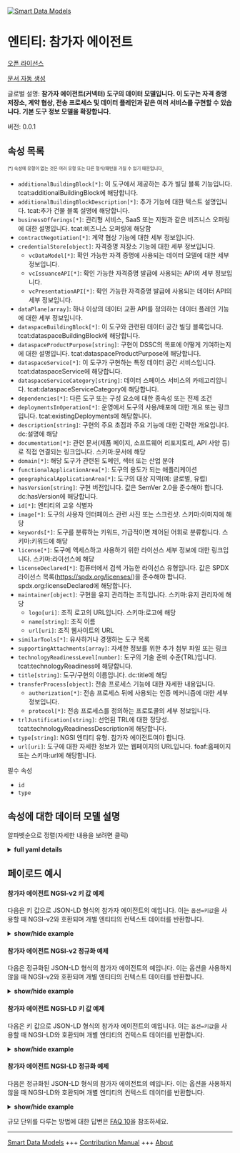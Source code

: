<!-- 10-Header -->  
[![Smart Data Models](https://smartdatamodels.org/wp-content/uploads/2022/01/SmartDataModels_logo.png "Logo")](https://smartdatamodels.org)  
엔티티: 참가자 에이전트  
=============<!-- /10-Header -->  
<!-- 15-License -->  
[오픈 라이선스](https://github.com/smart-data-models//dataModel.DataSpace/blob/master/ParticipantAgent/LICENSE.md)  
[문서 자동 생성](https://docs.google.com/presentation/d/e/2PACX-1vTs-Ng5dIAwkg91oTTUdt8ua7woBXhPnwavZ0FxgR8BsAI_Ek3C5q97Nd94HS8KhP-r_quD4H0fgyt3/pub?start=false&loop=false&delayms=3000#slide=id.gb715ace035_0_60)  
<!-- /15-License -->  
<!-- 20-Description -->  
글로벌 설명: **참가자 에이전트(커넥터) 도구의 데이터 모델입니다. 이 도구는 자격 증명 저장소, 계약 협상, 전송 프로세스 및 데이터 플레인과 같은 여러 서비스를 구현할 수 있습니다. 기본 도구 정보 모델을 확장합니다.**  
버전: 0.0.1  
<!-- /20-Description -->  
<!-- 30-PropertiesList -->  

## 속성 목록  

<sup><sub>[*] 속성에 유형이 없는 것은 여러 유형 또는 다른 형식/패턴을 가질 수 있기 때문입니다</sub></sup>.  
- `additionalBuildingBlock[*]`: 이 도구에서 제공하는 추가 빌딩 블록 기능입니다. tcat:additionalBuildingBlock에 해당합니다.  - `additionalBuildingBlockDescription[*]`: 추가 기능에 대한 텍스트 설명입니다. tcat:추가 건물 블록 설명에 해당합니다.  - `businessOfferings[*]`: 관리형 서비스, SaaS 또는 지원과 같은 비즈니스 오퍼링에 대한 설명입니다. tcat:비즈니스 오퍼링에 해당함  - `contractNegotiation[*]`: 계약 협상 기능에 대한 세부 정보입니다.  - `credentialStore[object]`: 자격증명 저장소 기능에 대한 세부 정보입니다.  	- `vcDataModel[*]`: 확인 가능한 자격 증명에 사용되는 데이터 모델에 대한 세부 정보입니다.    
	- `vcIssuanceAPI[*]`: 확인 가능한 자격증명 발급에 사용되는 API의 세부 정보입니다.    
	- `vcPresentationAPI[*]`: 확인 가능한 자격증명 발급에 사용되는 데이터 API의 세부 정보입니다.    
- `dataPlane[array]`: 하나 이상의 데이터 교환 API를 정의하는 데이터 플레인 기능에 대한 세부 정보입니다.  - `dataspaceBuildingBlock[*]`: 이 도구와 관련된 데이터 공간 빌딩 블록입니다. tcat:dataspaceBuildingBlock에 해당합니다.  - `dataspaceProductPurpose[string]`: 구현이 DSSC의 목표에 어떻게 기여하는지에 대한 설명입니다. tcat:dataspaceProductPurpose에 해당합니다.  - `dataspaceService[*]`: 이 도구가 구현하는 특정 데이터 공간 서비스입니다. tcat:dataspaceService에 해당합니다.  - `dataspaceServiceCategory[string]`: 데이터 스페이스 서비스의 카테고리입니다. tcat:dataspaceServiceCategory에 해당합니다.  - `dependencies[*]`: 다른 도구 또는 구성 요소에 대한 종속성 또는 전제 조건  - `deploymentsInOperation[*]`: 운영에서 도구의 사용/배포에 대한 개요 또는 링크입니다. tcat:existingDeployments에 해당합니다.  - `description[string]`: 구현의 주요 초점과 주요 기능에 대한 간략한 개요입니다. dc:설명에 해당  - `documentation[*]`: 관련 문서(제품 페이지, 소프트웨어 리포지토리, API 사양 등)로 직접 연결되는 링크입니다. 스키마:문서에 해당  - `domain[*]`: 해당 도구가 관련된 도메인, 섹터 또는 산업 분야  - `functionalApplicationArea[*]`: 도구의 용도가 되는 애플리케이션  - `geographicalApplicationArea[*]`: 도구의 대상 지역(예: 글로벌, 유럽)  - `hasVersion[string]`: 구현 버전입니다. 값은 SemVer 2.0을 준수해야 합니다. dc:hasVersion에 해당합니다.  - `id[*]`: 엔티티의 고유 식별자  - `image[*]`: 도구의 사용자 인터페이스 관련 사진 또는 스크린샷. 스키마:이미지에 해당  - `keywords[*]`: 도구를 분류하는 키워드, 가급적이면 제어된 어휘로 분류합니다. 스키마:키워드에 해당  - `license[*]`: 도구에 액세스하고 사용하기 위한 라이선스 세부 정보에 대한 링크입니다. 스키마:라이선스에 해당  - `licenseDeclared[*]`: 컴퓨터에서 검색 가능한 라이선스 유형입니다. 값은 SPDX 라이선스 목록(https://spdx.org/licenses/)을 준수해야 합니다. spdx.org:licenseDeclared에 해당합니다.  - `maintainer[object]`: 구현을 유지 관리하는 조직입니다. 스키마:유지 관리자에 해당  	- `logo[uri]`: 조직 로고의 URL입니다. 스키마:로고에 해당    
	- `name[string]`: 조직 이름    
	- `url[uri]`: 조직 웹사이트의 URL    
- `similarTools[*]`: 유사하거나 경쟁하는 도구 목록  - `supportingAttachments[array]`: 자세한 정보를 위한 추가 첨부 파일 또는 링크  - `technologyReadinessLevel[number]`: 도구의 기술 준비 수준(TRL)입니다. tcat:technologyReadiness에 해당합니다.  - `title[string]`: 도구/구현의 이름입니다. dc:title에 해당  - `transferProcess[object]`: 전송 프로세스 기능에 대한 자세한 내용입니다.  	- `authorization[*]`: 전송 프로세스 뒤에 사용되는 인증 메커니즘에 대한 세부 정보입니다.    
	- `protocol[*]`: 전송 프로세스를 정의하는 프로토콜의 세부 정보입니다.    
- `trlJustification[string]`: 선언된 TRL에 대한 정당성. tcat:technologyReadinessDescription에 해당합니다.  - `type[string]`: NGSI 엔티티 유형. 참가자 에이전트여야 합니다.  - `url[uri]`: 도구에 대한 자세한 정보가 있는 웹페이지의 URL입니다. foaf:홈페이지 또는 스키마:url에 해당합니다.  <!-- /30-PropertiesList -->  
<!-- 35-RequiredProperties -->  
필수 속성  
- `id`  - `type`  <!-- /35-RequiredProperties -->  
<!-- 40-NotesYaml -->  
<!-- /40-NotesYaml -->  
<!-- 50-DataModelHeader -->  
## 속성에 대한 데이터 모델 설명  
알파벳순으로 정렬(자세한 내용을 보려면 클릭)  
<!-- /50-DataModelHeader -->  
<!-- 60-ModelYaml -->  
<details><summary><strong>full yaml details</strong></summary>    
```yaml  
ParticipantAgent:    
  description: A data model for a Participant Agent (Connector) tool. This tool can implement multiple services like Credential Store, Contract Negotiation, Transfer Process, and Data Plane. It extends the base ToolInformation model.    
  properties:    
    additionalBuildingBlock:    
      anyOf:    
        - items:    
            type: string    
          type: array    
        - type: string    
      description: Additional building blocks functions offered by this tool. Corresponds to tcat:additionalBuildingBlock    
      x-ngsi:    
        type: Property    
    additionalBuildingBlockDescription:    
      anyOf:    
        - items:    
            type: string    
          type: array    
        - type: string    
      description: Textual description of additional functionalities. Corresponds to tcat:additionalBuildingBlockDescription    
      x-ngsi:    
        type: Property    
    businessOfferings:    
      anyOf:    
        - items:    
            type: string    
          type: array    
        - type: string    
      description: Description of business offerings like managed services, SaaS, or support. Corresponds to tcat:businessOfferings    
      x-ngsi:    
        type: Property    
    contractNegotiation:    
      anyOf:    
        - items:    
            properties:    
              conformsTo:    
                description: Version(s) of the specification it conforms to. Corresponds to dcterms:conformsTo    
                items:    
                  type: string    
                type: array    
                x-ngsi:    
                  type: Property    
              homepage:    
                description: Homepage of the specification. Corresponds to foaf:homepage    
                format: uri    
                type: string    
                x-ngsi:    
                  type: Property    
              name:    
                description: Name of the specification or standard. Corresponds to dc:title    
                type: string    
                x-ngsi:    
                  type: Property    
              standardizedBy:    
                description: The standardization body. Corresponds to tcat:standardizedBy    
                type: string    
                x-ngsi:    
                  type: Property    
            type: object    
          type: array    
        - properties:    
            conformsTo:    
              description: Version(s) of the specification it conforms to. Corresponds to dcterms:conformsTo    
              items:    
                type: string    
              type: array    
              x-ngsi:    
                type: Property    
            homepage:    
              description: Homepage of the specification. Corresponds to foaf:homepage    
              format: uri    
              type: string    
              x-ngsi:    
                type: Property    
            name:    
              description: Name of the specification or standard. Corresponds to dc:title    
              type: string    
              x-ngsi:    
                type: Property    
            standardizedBy:    
              description: The standardization body. Corresponds to tcat:standardizedBy    
              type: string    
              x-ngsi:    
                type: Property    
          type: object    
      description: Details of the contract negotiation capabilities.    
      minItems: 1    
      x-ngsi:    
        type: Property    
    credentialStore:    
      description: Details of the credential store capabilities.    
      properties:    
        vcDataModel:    
          anyOf:    
            - items:    
                properties:    
                  conformsTo:    
                    description: Version(s) of the specification it conforms to. Corresponds to dcterms:conformsTo    
                    items:    
                      type: string    
                    type: array    
                    x-ngsi:    
                      type: Property    
                  homepage:    
                    description: Homepage of the specification. Corresponds to foaf:homepage    
                    format: uri    
                    type: string    
                    x-ngsi:    
                      type: Property    
                  name:    
                    description: Name of the specification or standard. Corresponds to dc:title    
                    type: string    
                    x-ngsi:    
                      type: Property    
                  standardizedBy:    
                    description: The standardization body. Corresponds to tcat:standardizedBy    
                    type: string    
                    x-ngsi:    
                      type: Property    
                type: object    
              type: array    
            - conformsTo:    
                description: Version(s) of the specification it conforms to. Corresponds to dcterms:conformsTo    
                items:    
                  type: string    
                type: array    
                x-ngsi:    
                  type: Property    
              homepage:    
                description: Homepage of the specification. Corresponds to foaf:homepage    
                format: uri    
                type: string    
                x-ngsi:    
                  type: Property    
              name:    
                description: Name of the specification or standard. Corresponds to dc:title    
                type: string    
                x-ngsi:    
                  type: Property    
              standardizedBy:    
                description: The standardization body. Corresponds to tcat:standardizedBy    
                type: string    
                x-ngsi:    
                  type: Property    
          description: Details of data model(s) used for Verifiable Credentials.    
          minItems: 1    
          x-ngsi:    
            type: Property    
        vcIssuanceAPI:    
          anyOf:    
            - items:    
                properties:    
                  conformsTo:    
                    description: Version(s) of the specification it conforms to. Corresponds to dcterms:conformsTo    
                    items:    
                      type: string    
                    type: array    
                    x-ngsi:    
                      type: Property    
                  homepage:    
                    description: Homepage of the specification. Corresponds to foaf:homepage    
                    format: uri    
                    type: string    
                    x-ngsi:    
                      type: Property    
                  name:    
                    description: Name of the specification or standard. Corresponds to dc:title    
                    type: string    
                    x-ngsi:    
                      type: Property    
                  standardizedBy:    
                    description: The standardization body. Corresponds to tcat:standardizedBy    
                    type: string    
                    x-ngsi:    
                      type: Property    
                type: object    
              type: array    
            - conformsTo:    
                description: Version(s) of the specification it conforms to. Corresponds to dcterms:conformsTo    
                items:    
                  type: string    
                type: array    
                x-ngsi:    
                  type: Property    
              homepage:    
                description: Homepage of the specification. Corresponds to foaf:homepage    
                format: uri    
                type: string    
                x-ngsi:    
                  type: Property    
              name:    
                description: Name of the specification or standard. Corresponds to dc:title    
                type: string    
                x-ngsi:    
                  type: Property    
              standardizedBy:    
                description: The standardization body. Corresponds to tcat:standardizedBy    
                type: string    
                x-ngsi:    
                  type: Property    
          description: Details of the API(s) used for issuing Verifiable Credentials.    
          minItems: 1    
          x-ngsi:    
            type: Property    
        vcPresentationAPI:    
          anyOf:    
            - items:    
                properties:    
                  conformsTo:    
                    description: Version(s) of the specification it conforms to. Corresponds to dcterms:conformsTo    
                    items:    
                      type: string    
                    type: array    
                    x-ngsi:    
                      type: Property    
                  homepage:    
                    description: Homepage of the specification. Corresponds to foaf:homepage    
                    format: uri    
                    type: string    
                    x-ngsi:    
                      type: Property    
                  name:    
                    description: Name of the specification or standard. Corresponds to dc:title    
                    type: string    
                    x-ngsi:    
                      type: Property    
                  standardizedBy:    
                    description: The standardization body. Corresponds to tcat:standardizedBy    
                    type: string    
                    x-ngsi:    
                      type: Property    
                type: object    
              type: array    
            - conformsTo:    
                description: Version(s) of the specification it conforms to. Corresponds to dcterms:conformsTo    
                items:    
                  type: string    
                type: array    
                x-ngsi:    
                  type: Property    
              homepage:    
                description: Homepage of the specification. Corresponds to foaf:homepage    
                format: uri    
                type: string    
                x-ngsi:    
                  type: Property    
              name:    
                description: Name of the specification or standard. Corresponds to dc:title    
                type: string    
                x-ngsi:    
                  type: Property    
              standardizedBy:    
                description: The standardization body. Corresponds to tcat:standardizedBy    
                type: string    
                x-ngsi:    
                  type: Property    
          description: Details of data API(s) used for issuing Verifiable Credentials.    
          minItems: 1    
          x-ngsi:    
            type: Property    
      type: object    
      x-ngsi:    
        type: Property    
    dataPlane:    
      description: Details of the data plane capabilities, defining one or more data exchange APIs.    
      items:    
        properties:    
          accepts:    
            anyOf:    
              - items:    
                  type: string    
                type: array    
              - type: string    
            description: List of MIME types the data plane can accept for import. Corresponds to HTTP Accept header.    
            type: array    
            x-ngsi:    
              type: Property    
          apiSpecification:    
            anyOf:    
              - items:    
                  properties:    
                    conformsTo:    
                      description: Version(s) of the specification it conforms to. Corresponds to dcterms:conformsTo    
                      items:    
                        type: string    
                      type: array    
                      x-ngsi:    
                        type: Property    
                    homepage:    
                      description: Homepage of the specification. Corresponds to foaf:homepage    
                      format: uri    
                      type: string    
                      x-ngsi:    
                        type: Property    
                    name:    
                      description: Name of the specification or standard. Corresponds to dc:title    
                      type: string    
                      x-ngsi:    
                        type: Property    
                    standardizedBy:    
                      description: The standardization body. Corresponds to tcat:standardizedBy    
                      type: string    
                      x-ngsi:    
                        type: Property    
                  type: object    
                type: array    
              - properties:    
                  conformsTo:    
                    description: Version(s) of the specification it conforms to. Corresponds to dcterms:conformsTo    
                    items:    
                      type: string    
                    type: array    
                    x-ngsi:    
                      type: Property    
                  homepage:    
                    description: Homepage of the specification. Corresponds to foaf:homepage    
                    format: uri    
                    type: string    
                    x-ngsi:    
                      type: Property    
                  name:    
                    description: Name of the specification or standard. Corresponds to dc:title    
                    type: string    
                    x-ngsi:    
                      type: Property    
                  standardizedBy:    
                    description: The standardization body. Corresponds to tcat:standardizedBy    
                    type: string    
                    x-ngsi:    
                      type: Property    
                type: object    
            description: Details of API specification mechanisms used on the data plane.    
            minItems: 1    
            x-ngsi:    
              type: Property    
          contentType:    
            anyOf:    
              - items:    
                  type: string    
                type: array    
              - type: string    
            description: List of MIME types the data plane can export. Corresponds to HTTP Content-Type header.    
            type: array    
            x-ngsi:    
              type: Property    
          openAPI:    
            anyOf:    
              - items:    
                  format: uri    
                  type: string    
                type: array    
              - format: uri    
                type: string    
            description: Link(s) to a machine-readable interface of the API. Corresponds to tcat:openAPI.    
            type: array    
            x-ngsi:    
              type: Property    
        type: object    
      type: array    
      x-ngsi:    
        type: Property    
    dataspaceBuildingBlock:    
      anyOf:    
        - items:    
            type: string    
          type: array    
        - type: string    
      description: The data space building block(s) this tool is related to. Corresponds to tcat:dataspaceBuildingBlock    
      minItems: 1    
      x-ngsi:    
        type: Property    
    dataspaceProductPurpose:    
      description: Description of how the implementation contributes to DSSC's objectives. Corresponds to tcat:dataspaceProductPurpose    
      type: string    
      x-ngsi:    
        type: Property    
    dataspaceService:    
      anyOf:    
        - items:    
            type: string    
          type: array    
        - type: string    
      description: The specific data space service(s) this tool implements. Corresponds to tcat:dataspaceService    
      minItems: 1    
      x-ngsi:    
        type: Property    
    dataspaceServiceCategory:    
      description: The category of the data space service. Corresponds to tcat:dataspaceServiceCategory    
      enum:    
        - Federation services    
        - Participant Agent services    
        - Value Creation services    
      type: string    
      x-ngsi:    
        type: Property    
    dependencies:    
      anyOf:    
        - items:    
            type: string    
          type: array    
        - type: string    
      description: Dependencies or prerequisites on other tools or components    
      x-ngsi:    
        type: Property    
    deploymentsInOperation:    
      anyOf:    
        - items:    
            type: string    
          type: array    
        - type: string    
      description: Overview or links to usage/deployments of the tool in operations. Corresponds to tcat:existingDeployments    
      x-ngsi:    
        type: Property    
    description:    
      description: A brief overview of the primary focus and key features of the implementation. Corresponds to dc:description    
      type: string    
      x-ngsi:    
        type: Property    
    documentation:    
      anyOf:    
        - items:    
            format: uri    
            type: string    
          type: array    
        - format: uri    
          type: string    
      description: Direct links to relevant documents (product page, software repository, API spec, etc.). Corresponds to schema:documentation    
      minItems: 1    
      x-ngsi:    
        type: Property    
    domain:    
      anyOf:    
        - items:    
            type: string    
          type: array    
        - type: string    
      description: The domain(s), sector(s), or industry/ies for which the tool is relevant    
      x-ngsi:    
        type: Property    
    functionalApplicationArea:    
      anyOf:    
        - items:    
            type: string    
          type: array    
        - type: string    
      description: The applications for which the tool is intended    
      x-ngsi:    
        type: Property    
    geographicalApplicationArea:    
      anyOf:    
        - items:    
            type: string    
          type: array    
        - type: string    
      description: The geographical region for which the tool is intended (e.g., global, Europe)    
      x-ngsi:    
        type: Property    
    hasVersion:    
      description: The versions of the implementation. Values must adhere to SemVer 2.0. Corresponds to dc:hasVersion    
      type: string    
      x-ngsi:    
        type: Property    
    id:    
      anyOf:    
        - description: Identifier format of any NGSI entity    
          maxLength: 256    
          minLength: 1    
          pattern: ^[\w\-\.\{\}\$\+\*\[\]`|~^@!,:\\]+$    
          type: string    
          x-ngsi:    
            type: Property    
        - description: Identifier format of any NGSI entity    
          format: uri    
          type: string    
          x-ngsi:    
            type: Property    
      description: Unique identifier of the entity    
      x-ngsi:    
        type: Relationship    
    image:    
      anyOf:    
        - items:    
            format: uri    
            type: string    
          type: array    
        - format: uri    
          type: string    
      description: Relevant pictures or screenshots of the tool’s user interface. Corresponds to schema:image    
      x-ngsi:    
        type: Property    
    keywords:    
      anyOf:    
        - items:    
            type: string    
          type: array    
        - type: string    
      description: Keywords that categorize the tool, preferably from a controlled vocabulary. Corresponds to schema:keywords    
      x-ngsi:    
        type: Property    
    license:    
      anyOf:    
        - items:    
            format: uri    
            type: string    
          type: array    
        - format: uri    
          type: string    
      description: Links to the license details for accessing and using the tool. Corresponds to schema:license    
      minItems: 1    
      x-ngsi:    
        type: Property    
    licenseDeclared:    
      anyOf:    
        - items:    
            type: string    
          type: array    
        - type: string    
      description: The machine-searchable license type. Value must adhere to SPDX license list (https://spdx.org/licenses/). Corresponds to spdx.org:licenseDeclared    
      minItems: 1    
      x-ngsi:    
        type: Property    
    maintainer:    
      description: The organization that maintains the implementation. Corresponds to schema:maintainer    
      properties:    
        logo:    
          description: URL of the organization's logo. Corresponds to schema:logo    
          format: uri    
          type: string    
          x-ngsi:    
            type: Property    
        name:    
          description: Name of the organization    
          type: string    
          x-ngsi:    
            type: Property    
        url:    
          description: URL of the organization's website    
          format: uri    
          type: string    
          x-ngsi:    
            type: Property    
      required:    
        - name    
      type: object    
      x-ngsi:    
        type: Property    
    similarTools:    
      anyOf:    
        - items:    
            type: string    
          type: array    
        - type: string    
      description: A list of similar or competing tools    
      x-ngsi:    
        type: Property    
    supportingAttachments:    
      description: Additional attachments or links for more information    
      items:    
        description: Additional attachments or links for more information    
        format: uri    
        type: string    
        x-ngsi:    
          type: Property    
      type: array    
      x-ngsi:    
        type: Property    
    technologyReadinessLevel:    
      description: The Technology Readiness Level (TRL) of the tool. Corresponds to tcat:technologyReadiness    
      maximum: 9    
      minimum: 1    
      type: number    
      x-ngsi:    
        type: Property    
    title:    
      description: The name of the tool/implementation. Corresponds to dc:title    
      type: string    
      x-ngsi:    
        type: Property    
    transferProcess:    
      description: Details of the transfer process capabilities.    
      properties:    
        authorization:    
          anyOf:    
            - items:    
                properties:    
                  conformsTo:    
                    description: Version(s) of the specification it conforms to. Corresponds to dcterms:conformsTo    
                    items:    
                      type: string    
                    type: array    
                    x-ngsi:    
                      type: Property    
                  homepage:    
                    description: Homepage of the specification. Corresponds to foaf:homepage    
                    format: uri    
                    type: string    
                    x-ngsi:    
                      type: Property    
                  name:    
                    description: Name of the specification or standard. Corresponds to dc:title    
                    type: string    
                    x-ngsi:    
                      type: Property    
                  standardizedBy:    
                    description: The standardization body. Corresponds to tcat:standardizedBy    
                    type: string    
                    x-ngsi:    
                      type: Property    
                type: object    
              type: array    
            - conformsTo:    
                description: Version(s) of the specification it conforms to. Corresponds to dcterms:conformsTo    
                items:    
                  type: string    
                type: array    
                x-ngsi:    
                  type: Property    
              homepage:    
                description: Homepage of the specification. Corresponds to foaf:homepage    
                format: uri    
                type: string    
                x-ngsi:    
                  type: Property    
              name:    
                description: Name of the specification or standard. Corresponds to dc:title    
                type: string    
                x-ngsi:    
                  type: Property    
              standardizedBy:    
                description: The standardization body. Corresponds to tcat:standardizedBy    
                type: string    
                x-ngsi:    
                  type: Property    
          description: Details of authorization mechanisms used behind the transfer process.    
          minItems: 1    
          x-ngsi:    
            type: Property    
        protocol:    
          anyOf:    
            - items:    
                properties:    
                  conformsTo:    
                    description: Version(s) of the specification it conforms to. Corresponds to dcterms:conformsTo    
                    items:    
                      type: string    
                    type: array    
                    x-ngsi:    
                      type: Property    
                  homepage:    
                    description: Homepage of the specification. Corresponds to foaf:homepage    
                    format: uri    
                    type: string    
                    x-ngsi:    
                      type: Property    
                  name:    
                    description: Name of the specification or standard. Corresponds to dc:title    
                    type: string    
                    x-ngsi:    
                      type: Property    
                  standardizedBy:    
                    description: The standardization body. Corresponds to tcat:standardizedBy    
                    type: string    
                    x-ngsi:    
                      type: Property    
                type: object    
              type: array    
            - conformsTo:    
                description: Version(s) of the specification it conforms to. Corresponds to dcterms:conformsTo    
                items:    
                  type: string    
                type: array    
                x-ngsi:    
                  type: Property    
              homepage:    
                description: Homepage of the specification. Corresponds to foaf:homepage    
                format: uri    
                type: string    
                x-ngsi:    
                  type: Property    
              name:    
                description: Name of the specification or standard. Corresponds to dc:title    
                type: string    
                x-ngsi:    
                  type: Property    
              standardizedBy:    
                description: The standardization body. Corresponds to tcat:standardizedBy    
                type: string    
                x-ngsi:    
                  type: Property    
          description: Details of protocol(s) defining the transfer process.    
          minItems: 1    
          x-ngsi:    
            type: Property    
      type: object    
      x-ngsi:    
        type: Property    
    trlJustification:    
      description: Justification for the declared TRL. Corresponds to tcat:technologyReadinessDescription    
      type: string    
      x-ngsi:    
        type: Property    
    type:    
      description: NGSI entity type. It has to be ParticipantAgent.    
      enum:    
        - ParticipantAgent    
      type: string    
      x-ngsi:    
        type: Property    
    url:    
      description: A URL to a webpage with more information about the tool. Corresponds to foaf:homepage or schema:url    
      format: uri    
      type: string    
      x-ngsi:    
        type: Property    
  required:    
    - id    
    - type    
  type: object    
  x-derived-from: ''    
  x-disclaimer: Redistribution and use in source and binary forms, with or without modification, are permitted  provided that the license conditions are met. Copyleft (c) 2025 Contributors to Smart Data Models Program    
  x-license-url: https://github.com/smart-data-models/dataModel.DataSpace/blob/master/ParticipantAgent/LICENSE.md    
  x-model-schema: https://smart-data-models.github.io/dataModel.DataSpace/ParticipantAgent/schema.json    
  x-model-tags: ''    
  x-version: 0.0.1    
```  
</details>    
<!-- /60-ModelYaml -->  
<!-- 70-MiddleNotes -->  
<!-- /70-MiddleNotes -->  
<!-- 80-Examples -->  
## 페이로드 예시  
#### 참가자 에이전트 NGSI-v2 키 값 예제  
다음은 키 값으로 JSON-LD 형식의 참가자 에이전트의 예입니다. 이는 `옵션=키값`을 사용할 때 NGSI-v2와 호환되며 개별 엔티티의 컨텍스트 데이터를 반환합니다.  
<details><summary><strong>show/hide example</strong></summary>    
```json  
{  
  "id": "urn:ngsi-ld:ParticipantAgentt:FIWARE-DSC-2.28.0",  
  "type": "ParticipantAgent",  
  "title": "FIWARE Data Space Connector",  
  "description": "An integrated suite of components implementing DSBA recommendations",  
  "url": "https://github.com/FIWARE/data-space-connector",  
  "hasVersion":  "2.28.0",  
  "maintainer": {  
    "name": "FIWARE Foundation"  
  },  
  "dataspaceProductPurpose": "To provide a ready-to-use component for participants to join and interact within a data space.",  
  "documentation": [  
    "https://github.com/FIWARE/data-space-connector/blob/main/README.md"  
  ],  
  "license": [  
    "https://github.com/FIWARE/data-space-connector/blob/main/LICENSE"  
  ],  
  "licenseDeclared": [  
    "MIT"  
  ],  
  "dataspaceServiceCategory": "Participant Agent services",  
  "dataspaceService": [  
    "Credential Store",  
    "Contract Negotiation",  
    "Transfer Process",  
    "Data Plane"  
  ],  
  "dataspaceBuildingBlock": [  
    "Identity Management",  
    "Contract and Usage Policies",  
    "Data Exchange"  
  ],  
  "technologyReadinessLevel": 8,  
  "credentialStore": {  
    "vcDataModel": {  
      "name": "Verifiable Credentials Data Model",  
      "standardizedBy": "W3C",  
      "conformsTo": [  
        "1.1",  
        "2.0"  
      ],  
      "homepage": "https://www.w3.org/TR/vc-data-model/"  
    },  
    "vcIssuanceAPI": {  
      "name": "OpenID for Verifiable Credential Issuance",  
      "standardizedBy": "OpenID",  
      "conformsTo": [  
        "1.0.15"  
      ],  
      "homepage": "https://openid.net/specs/openid-4-verifiable-credential-issuance-1_0.html"  
    },  
    "vcPresentationAPI": {  
      "name": "OpenID for Verifiable Presentations",  
      "standardizedBy": "OpenID",  
      "conformsTo": [  
        "1.0"  
      ],  
      "homepage": "https://openid.net/specs/openid-4-verifiable-presentations-1_0.html"  
    }  
  },  
  "contractNegotiation": {  
    "name": "Agreement Management API",  
    "standardizedBy": "TMForum",  
    "conformsTo": [  
      "5.0.0"  
    ],  
    "homepage": "https://www.tmforum.org/oda/open-apis/agreement"  
  },  
  "transferProcess": {  
    "protocol": {  
      "name": "Dataspace Protocol",  
      "standardizedBy": "DSP",  
      "conformsTo": [  
        "2024-1"  
      ],  
      "homepage": "https://docs.internationaldataspaces.org/dataspace-protocol/"  
    },  
    "authorization": {  
      "name": "ODRL",  
      "standardizedBy": "W3C",  
      "conformsTo": [  
        "2.2"  
      ],  
      "homepage": "https://www.w3.org/TR/odrl-model/"  
    }  
  },  
  "dataPlane": [  
    {  
      "apiSpecification": {  
        "name": "NGSI-LD",  
        "standardizedBy": "ETSI",  
        "conformsTo": [  
          "1.8.1",  
          "1.9.1"  
        ],  
        "homepage": "https://www.etsi.org/deliver/etsi_gs/CIM/001_099/009/01.09.01_60/gs_CIM009v010901p.pdf"  
      },  
      "accepts": [  
        "application/json",  
        "application/ld+json"  
      ],  
      "contentType": [  
        "application/json",  
        "application/ld+json",  
        "application/geo+json"  
      ],  
      "openAPI": [  
        "https://forge.etsi.org/rep/cim/ngsi-ld-openapi/-/raw/v1.9.1/ngsi-ld-api-v1.9.1.yaml"  
      ]  
    },  
    {  
      "apiSpecification": {  
        "name": "HTTP File Download",  
        "standardizedBy": "IETF",  
        "conformsTo": [  
          "RFC7231"  
        ],  
        "homepage": "https://tools.ietf.org/html/rfc7231"  
      },  
      "accepts": [],  
      "contentType": [  
        "image/jpeg",  
        "image/png"  
      ]  
    }  
  ]  
}  
```  
</details>  
#### 참가자 에이전트 NGSI-v2 정규화 예제  
다음은 정규화된 JSON-LD 형식의 참가자 에이전트의 예입니다. 이는 옵션을 사용하지 않을 때 NGSI-v2와 호환되며 개별 엔티티의 컨텍스트 데이터를 반환합니다.  
<details><summary><strong>show/hide example</strong></summary>    
```json  
{  
  "id": "urn:ngsi-ld:ParticipantAgent:FIWARE-DSC-2.28.0",  
  "type": "ParticipantAgent",  
  "title": {  
    "type": "Text",  
    "value": "FIWARE Data Space Connector"  
  },  
  "description": {  
    "type": "Text",  
    "value": "An integrated suite of components implementing DSBA recommendations"  
  },  
  "url": {  
    "type": "URL",  
    "value": "https:/github.com/FIWARE/data-space-connector"  
  },  
  "hasVersion": {  
    "type": "Text",  
    "value": "2.28.0"  
  },  
  "maintainer": {  
    "type": "StructuredValue",  
    "value": {  
      "name": "FIWARE Foundation"  
    }  
  },  
  "dataspaceProductPurpose": {  
    "type": "Text",  
    "value": "To provide a ready-to-use component for participants to join and interact within a data space."  
  },  
  "documentation": {  
    "type": "URL",  
    "value": "https://github.com/FIWARE/data-space-connector/blob/main/README.md"  
  },  
  "license": {  
    "type": "URL",  
    "value": "https://github.com/FIWARE/data-space-connector/blob/main/LICENSE"  
  },  
  "licenseDeclared": {  
    "type": "Text",  
    "value": "MIT"  
  },  
  "dataspaceServiceCategory": {  
    "type": "Text",  
    "value": "Participant Agent services"  
  },  
  "dataspaceService": {  
    "type": "array",  
    "value": [  
      "Credential Store",  
      "Contract Negotiation",  
      "Transfer Process",  
      "Data Plane"  
    ]  
  },  
  "dataspaceBuildingBlock": {  
    "type": "array",  
    "value": [  
      "Identity Management",  
      "Contract and Usage Policies",  
      "Data Exchange"  
    ]  
  },  
  "technologyReadinessLevel": {  
    "type": "Number",  
    "value": 8  
  },  
  "credentialStore": {  
    "type": "StructuredValue",  
    "value": {  
      "vcDataModel": {  
        "name": "Verifiable Credentials Data Model",  
        "standardizedBy": {  
          "type": "Property",  
          "value": "W3C",  
          "conformsTo": [  
            "1.1",  
            "2.0"  
          ],  
          "homepage": "https://www.w3.org/TR/vc-data-model/"  
        },  
        "vcIssuanceAPI": {  
          "name": "OpenID for Verifiable Credential Issuance",  
          "standardizedBy": "OpenID",  
          "conformsTo": "1.0.15",  
          "homepage": "https://openid.net/specs/openid-4-verifiable-credential-issuance-1_0.html"  
        },  
        "vcPresentationAPI": {  
          "name": "OpenID for Verifiable Presentations",  
          "standardizedBy": "OpenID",  
          "conformsTo": "1.0",  
          "homepage": "https://openid.net/specs/openid-4-verifiable-presentations-1_0.html"  
        }  
      },  
      "contractNegotiation": {  
        "type": "StructuredValue",  
        "value": {  
          "name": "Agreement Management API",  
          "standardizedBy": "TMForum",  
          "conformsTo": "5.0.0",  
          "homepage": "https://www.tmforum.org/oda/open-apis/agreement"  
        }  
      },  
      "transferProcess": {  
        "type": "StructuredValue",  
        "value": {  
          "protocol": {  
            "name": "Dataspace Protocol",  
            "standardizedBy": "DSP",  
            "conformsTo": "2024-1",  
            "homepage": "https://docs.internationaldataspaces.org/dataspace-protocol/"  
          },  
          "authorization": {  
            "name": "ODRL",  
            "standardizedBy": "W3C",  
            "conformsTo": "2.2",  
            "homepage": "https://www.w3.org/TR/odrl-model/"  
          }  
        }  
      },  
      "dataPlane": {  
        "type": "StructuredValue",  
        "value": [  
          {  
            "apiSpecification": {  
              "name": "NGSI-LD",  
              "standardizedBy": "ETSI",  
              "conformsTo": [  
                "1.8.1",  
                "1.9.1"  
              ],  
              "homepage": "https://www.etsi.org/deliver/etsi_gs/CIM/001_099/009/01.09.01_60/gs_CIM009v010901p.pdf"  
            },  
            "accepts": [  
              "application/json",  
              "application/ld+json"  
            ],  
            "contentType": [  
              "application/json",  
              "application/ld+json",  
              "application/geo+json"  
            ],  
            "openAPI": "https://forge.etsi.org/rep/cim/ngsi-ld-openapi/-/raw/v1.9.1/ngsi-ld-api-v1.9.1.yaml"  
          },  
          {  
            "apiSpecification": {  
              "name": "HTTP File Download",  
              "standardizedBy": "IETF",  
              "conformsTo": "RFC7231",  
              "homepage": "https:/tools.ietf.org/html/rfc7231"  
            },  
            "accepts": "*",  
            "contentType": [  
              "image/jpeg",  
              "image/png"  
            ]  
          }  
        ]  
      }  
    }  
  }  
}  
```  
</details>  
#### 참가자 에이전트 NGSI-LD 키 값 예제  
다음은 키 값으로 JSON-LD 형식의 참가자 에이전트의 예입니다. 이는 `옵션=키값`을 사용할 때 NGSI-LD와 호환되며 개별 엔티티의 컨텍스트 데이터를 반환합니다.  
<details><summary><strong>show/hide example</strong></summary>    
```json  
{  
  "id": "urn:ngsi-ld:ParticipantAgent:FIWARE-DSC-2.28.0",  
  "type": "ParticipantAgent",  
  "title": "FIWARE Data Space Connector",  
  "description": "An integrated suite of components implementing DSBA recommendations",  
  "url": "https://github.com/FIWARE/data-space-connector",  
  "hasVersion": "2.28.0",  
  "maintainer": {  
    "name": "FIWARE Foundation"  
  },  
  "dataspaceProductPurpose": "To provide a ready-to-use component for participants to join and interact within a data space.",  
  "documentation": [  
    "https://github.com/FIWARE/data-space-connector/blob/main/README.md"  
  ],  
  "license": [  
    "https://github.com/FIWARE/data-space-connector/blob/main/LICENSE"  
  ],  
  "licenseDeclared": [  
    "MIT"  
  ],  
  "dataspaceServiceCategory": "Participant Agent services",  
  "dataspaceService": [  
    "Credential Store",  
    "Contract Negotiation",  
    "Transfer Process",  
    "Data Plane"  
  ],  
  "dataspaceBuildingBlock": [  
    "Identity Management",  
    "Contract and Usage Policies",  
    "Data Exchange"  
  ],  
  "technologyReadinessLevel": 8,  
  "credentialStore": {  
    "vcDataModel": {  
      "name": "Verifiable Credentials Data Model",  
      "standardizedBy": "W3C",  
      "conformsTo": [  
        "1.1",  
        "2.0"  
      ],  
      "homepage": "https://www.w3.org/TR/vc-data-model/"  
    },  
    "vcIssuanceAPI": {  
      "name": "OpenID for Verifiable Credential Issuance",  
      "standardizedBy": "OpenID",  
      "conformsTo": [  
        "1.0.15"  
      ],  
      "homepage": "https://openid.net/specs/openid-4-verifiable-credential-issuance-1_0.html"  
    },  
    "vcPresentationAPI": {  
      "name": "OpenID for Verifiable Presentations",  
      "standardizedBy": "OpenID",  
      "conformsTo": [  
        "1.0"  
      ],  
      "homepage": "https://openid.net/specs/openid-4-verifiable-presentations-1_0.html"  
    }  
  },  
  "contractNegotiation": {  
    "name": "Agreement Management API",  
    "standardizedBy": "TMForum",  
    "conformsTo": [  
      "5.0.0"  
    ],  
    "homepage": "https://www.tmforum.org/oda/open-apis/agreement"  
  },  
  "transferProcess": {  
    "protocol": {  
      "name": "Dataspace Protocol",  
      "standardizedBy": "DSP",  
      "conformsTo": [  
        "2024-1"  
      ],  
      "homepage": "https://docs.internationaldataspaces.org/dataspace-protocol/"  
    },  
    "authorization": {  
      "name": "ODRL",  
      "standardizedBy": "W3C",  
      "conformsTo": [  
        "2.2"  
      ],  
      "homepage": "https://www.w3.org/TR/odrl-model/"  
    }  
  },  
  "dataPlane": [  
    {  
      "apiSpecification": {  
        "name": "NGSI-LD",  
        "standardizedBy": "ETSI",  
        "conformsTo": [  
          "1.8.1",  
          "1.9.1"  
        ],  
        "homepage": "https://www.etsi.org/deliver/etsi_gs/CIM/001_099/009/01.09.01_60/gs_CIM009v010901p.pdf"  
      },  
      "accepts": [  
        "application/json",  
        "application/ld+json"  
      ],  
      "contentType": [  
        "application/json",  
        "application/ld+json",  
        "application/geo+json"  
      ],  
      "openAPI": [  
        "https://forge.etsi.org/rep/cim/ngsi-ld-openapi/-/raw/v1.9.1/ngsi-ld-api-v1.9.1.yaml"  
      ]  
    },  
    {  
      "apiSpecification": {  
        "name": "HTTP File Download",  
        "standardizedBy": "IETF",  
        "conformsTo": [  
          "RFC7231"  
        ],  
        "homepage": "https://tools.ietf.org/html/rfc7231"  
      },  
      "accepts": [],  
      "contentType": [  
        "image/jpeg",  
        "image/png"  
      ]  
    }  
  ],  
  "@context": [  
    "https://raw.githubusercontent.com/smart-data-models/dataModel.Dataspace/master/context.jsonld"  
  ]  
}  
```  
</details>  
#### 참가자 에이전트 NGSI-LD 정규화 예제  
다음은 정규화된 JSON-LD 형식의 참가자 에이전트의 예입니다. 이는 옵션을 사용하지 않을 때 NGSI-LD와 호환되며 개별 엔티티의 컨텍스트 데이터를 반환합니다.  
<details><summary><strong>show/hide example</strong></summary>    
```json  
{  
  "id": "urn:ngsi-ld:ParticipantAgent:FIWARE-DSC-2.28.0",  
  "type": "ParticipantAgent",  
  "title": {  
    "type": "Property",  
    "value": "FIWARE Data Space Connector"  
  },  
  "description": {  
    "type": "Property",  
    "value": "An integrated suite of components implementing DSBA recommendations"  
  },  
  "url": {  
    "type": "Property",  
    "value": "https:/github.com/FIWARE/data-space-connector"  
  },  
  "hasVersion": {  
    "type": "Property",  
    "value": "2.28.0"  
  },  
  "maintainer": {  
    "type": "Property",  
    "value": {  
      "name": "FIWARE Foundation"  
    }  
  },  
  "dataspaceProductPurpose": {  
    "type": "Property",  
    "value": "To provide a ready-to-use component for participants to join and interact within a data space."  
  },  
  "documentation": {  
    "type": "Property",  
    "value": "https://github.com/FIWARE/data-space-connector/blob/main/README.md"  
  },  
  "license": {  
    "type": "Property",  
    "value": "https://github.com/FIWARE/data-space-connector/blob/main/LICENSE"  
  },  
  "licenseDeclared": {  
    "type": "Property",  
    "value": "MIT"  
  },  
  "dataspaceServiceCategory": {  
    "type": "Property",  
    "value": "Participant Agent services"  
  },  
  "dataspaceService": {  
    "type": "Property",  
    "value": [  
      "Credential Store",  
      "Contract Negotiation",  
      "Transfer Process",  
      "Data Plane"  
    ]  
  },  
  "dataspaceBuildingBlock": {  
    "type": "Property",  
    "value": [  
      "Identity Management",  
      "Contract and Usage Policies",  
      "Data Exchange"  
    ]  
  },  
  "technologyReadinessLevel": {  
    "type": "Property",  
    "value": 8  
  },  
  "credentialStore": {  
    "type": "Property",  
    "value": {  
      "vcDataModel": {  
        "name": "Verifiable Credentials Data Model",  
        "standardizedBy": {  
          "type": "Property",  
          "value": "W3C",  
          "conformsTo": [  
            "1.1",  
            "2.0"  
          ],  
          "homepage": "https://www.w3.org/TR/vc-data-model/"  
        },  
        "vcIssuanceAPI": {  
          "name": "OpenID for Verifiable Credential Issuance",  
          "standardizedBy": "OpenID",  
          "conformsTo": "1.0.15",  
          "homepage": "https://openid.net/specs/openid-4-verifiable-credential-issuance-1_0.html"  
        },  
        "vcPresentationAPI": {  
          "name": "OpenID for Verifiable Presentations",  
          "standardizedBy": "OpenID",  
          "conformsTo": "1.0",  
          "homepage": "https://openid.net/specs/openid-4-verifiable-presentations-1_0.html"  
        }  
      },  
      "contractNegotiation": {  
        "type": "Property",  
        "value": {  
          "name": "Agreement Management API",  
          "standardizedBy": "TMForum",  
          "conformsTo": "5.0.0",  
          "homepage": "https://www.tmforum.org/oda/open-apis/agreement"  
        }  
      },  
      "transferProcess": {  
        "type": "Property",  
        "value": {  
          "protocol": {  
            "name": "Dataspace Protocol",  
            "standardizedBy": "DSP",  
            "conformsTo": "2024-1",  
            "homepage": "https://docs.internationaldataspaces.org/dataspace-protocol/"  
          },  
          "authorization": {  
            "name": "ODRL",  
            "standardizedBy": "W3C",  
            "conformsTo": "2.2",  
            "homepage": "https://www.w3.org/TR/odrl-model/"  
          }  
        }  
      },  
      "dataPlane": {  
        "type": "Property",  
        "value": [  
          {  
            "apiSpecification": {  
              "name": "NGSI-LD",  
              "standardizedBy": "ETSI",  
              "conformsTo": [  
                "1.8.1",  
                "1.9.1"  
              ],  
              "homepage": "https://www.etsi.org/deliver/etsi_gs/CIM/001_099/009/01.09.01_60/gs_CIM009v010901p.pdf"  
            },  
            "accepts": [  
              "application/json",  
              "application/ld+json"  
            ],  
            "contentType": [  
              "application/json",  
              "application/ld+json",  
              "application/geo+json"  
            ],  
            "openAPI": "https://forge.etsi.org/rep/cim/ngsi-ld-openapi/-/raw/v1.9.1/ngsi-ld-api-v1.9.1.yaml"  
          },  
          {  
            "apiSpecification": {  
              "name": "HTTP File Download",  
              "standardizedBy": "IETF",  
              "conformsTo": "RFC7231",  
              "homepage": "https:/tools.ietf.org/html/rfc7231"  
            },  
            "accepts": "*",  
            "contentType": [  
              "image/jpeg",  
              "image/png"  
            ]  
          }  
        ]  
      }  
    }  
  },  
  "@context": [  
    "https://raw.githubusercontent.com/smart-data-models/dataModel.Dataspace/master/context.jsonld"  
  ]  
}  
```  
</details><!-- /80-Examples -->  
<!-- 90-FooterNotes -->  
<!-- /90-FooterNotes -->  
<!-- 95-Units -->  
규모 단위를 다루는 방법에 대한 답변은 [FAQ 10](https://smartdatamodels.org/index.php/faqs/)을 참조하세요.  
<!-- /95-Units -->  
<!-- 97-LastFooter -->  
---  
[Smart Data Models](https://smartdatamodels.org) +++ [Contribution Manual](https://bit.ly/contribution_manual) +++ [About](https://bit.ly/Introduction_SDM)<!-- /97-LastFooter -->  
